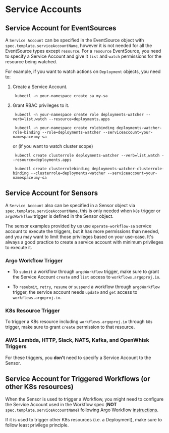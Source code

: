 # Service Accounts

## Service Account for EventSources

A `Service Account` can be specified in the EventSource object with
`spec.template.serviceAccountName`, however it is not needed for all the
EventSource types except `resource`. For a `resource` EventSource, you need to
specify a Service Account and give it `list` and `watch` permissions for the
resource being watched.

For example, if you want to watch actions on `Deployment` objects, you need to:

1. Create a Service Account.

        kubectl -n your-namespace create sa my-sa

2. Grant RBAC privileges to it.

        kubectl -n your-namespace create role deployments-watcher --verb=list,watch --resource=deployments.apps

        kubectl -n your-namespace create rolebinding deployments-watcher-role-binding --role=deployments-watcher --serviceaccount=your-namespace:my-sa

    or (if you want to watch cluster scope)

        kubectl create clusterrole deployments-watcher --verb=list,watch --resource=deployments.apps

        kubectl create clusterrolebinding deployments-watcher-clusterrole-binding --clusterrole=deployments-watcher --serviceaccount=your-namespace:my-sa

## Service Account for Sensors

A `Service Account` also can be specified in a Sensor object via
`spec.template.serviceAccountName`, this is only needed when `k8s` trigger or
`argoWorkflow` trigger is defined in the Sensor object.

The sensor examples provided by us use `operate-workflow-sa` service account to
execute the triggers, but it has more permissions than needed, and you may want
to limit those privileges based on your use-case. It's always a good practice to
create a service account with minimum privileges to execute it.

### Argo Workflow Trigger

- To `submit` a workflow through `argoWorkflow` trigger, make sure to grant the
  Service Account `create` and `list` access to `workflows.argoproj.io`.

- To `resubmit`, `retry`, `resume` or `suspend` a workflow through
  `argoWorkflow` trigger, the service account needs `update` and `get` access to
  `workflows.argoproj.io`.

### K8s Resource Trigger

To trigger a K8s resource including `workflows.argoproj.io` through `k8s`
trigger, make sure to grant `create` permission to that resource.

### AWS Lambda, HTTP, Slack, NATS, Kafka, and OpenWhisk Triggers

For these triggers, you **don't** need to specify a Service Account to the
Sensor.

## Service Account for Triggered Workflows (or other K8s resources)

When the Sensor is used to trigger a Workflow, you might need to configure the
Service Account used in the Workflow spec (**NOT**
`spec.template.serviceAccountName`) following Argo Workflow
[instructions](https://github.com/nholuongut/argo-workflows/blob/main/docs/service-accounts.md).

If it is used to trigger other K8s resources (i.e. a Deployment), make sure to
follow least privilege principle.
